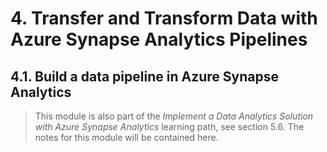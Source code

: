 # 4. Transfer and Transform Data with Azure Synapse Analytics Pipelines

## 4.1. Build a data pipeline in Azure Synapse Analytics

> This module is also part of the *Implement a Data Analytics Solution with Azure Synapse Analytics* learning path, see section 5.6. The notes for this module will be contained here.

